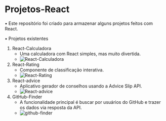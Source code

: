 # Projetos-React

• Este repositório foi criado para armazenar alguns projetos feitos com React.

• Projetos existentes

1. React-Calculadora
   * Uma calculadora com React simples, mas muito divertida.
   * ![React-Calculadora](https://i.imgur.com/MpQQ8a9.png) 
2. React-Rating
   * Componente de classificação interativa.
   * ![React-Rating](https://i.imgur.com/nnkqCTU.png) 
3. React-advice
   * Aplicativo gerador de conselhos usando a Advice Slip API.
   * ![React-advice](https://i.imgur.com/hlbLHBO.png) 
4. GitHub-Finder
   * A funcionalidade principal é buscar por usuários do GitHub e trazer os dados via resposta da API.
   * ![github-finder](https://i.imgur.com/UwuLuTi.png) 





 



